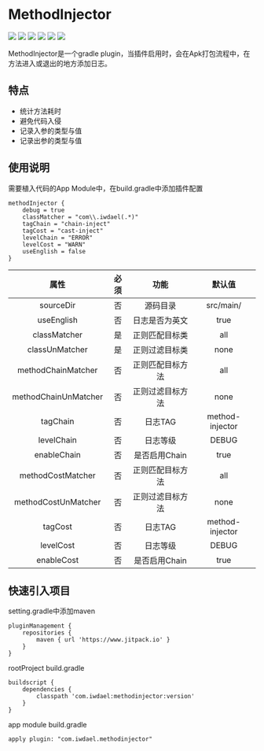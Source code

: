 # MethodInjector

![](https://img.shields.io/badge/platform-android-orange.svg)
![](https://img.shields.io/badge/language-kotlin-yellow.svg)
![](https://jitpack.io/v/com.iwdael/methodinjector.svg)
![](https://img.shields.io/badge/build-passing-brightgreen.svg)
![](https://img.shields.io/badge/license-apache--2.0-green.svg)
![](https://img.shields.io/badge/gradle-7+-green.svg)

MethodInjector是一个gradle plugin，当插件启用时，会在Apk打包流程中，在方法进入或退出的地方添加日志。

## 特点

* 统计方法耗时
* 避免代码入侵
* 记录入参的类型与值
* 记录出参的类型与值

## 使用说明

需要植入代码的App Module中，在build.gradle中添加插件配置

```
methodInjector {
    debug = true
    classMatcher = "com\\.iwdael(.*)"
    tagChain = "chain-inject"
    tagCost = "cast-inject"
    levelChain = "ERROR"
    levelCost = "WARN"
    useEnglish = false
}
```

|          属性          | 必须 |    功能     |       默认值       |
|:--------------------:|:--:|:---------:|:---------------:|
|      sourceDir       |  否 |  源码目录       |     src/main/   |
|      useEnglish      |  否 |  日志是否为英文       |     true   |
|     classMatcher     |  是 |  正则匹配目标类  |       all       |
|    classUnMatcher    |  是 |  正则过滤目标类  |      none       |
|  methodChainMatcher  |  否 | 正则匹配目标方法  |       all       |
| methodChainUnMatcher |  否 | 正则过滤目标方法  |      none       |
|       tagChain       |  否 |   日志TAG   | method-injector |
|      levelChain      |  否 |   日志等级    |      DEBUG      |
|     enableChain      |  否 | 是否启用Chain |      true       |
|  methodCostMatcher   |  否 | 正则匹配目标方法  |       all       |
| methodCostUnMatcher  |  否 | 正则过滤目标方法  |      none       |
|       tagCost        |  否 |   日志TAG   | method-injector |
|      levelCost       |  否 |   日志等级    |      DEBUG      |
|      enableCost      |  否 | 是否启用Chain |      true       |

## 快速引入项目

setting.gradle中添加maven
```
pluginManagement {
    repositories {
        maven { url 'https://www.jitpack.io' }
    }
}
```

rootProject build.gradle
```
buildscript {
    dependencies {
        classpath 'com.iwdael:methodinjector:version'
    }
}
```

app module build.gradle
```
apply plugin: "com.iwdael.methodinjector"
```